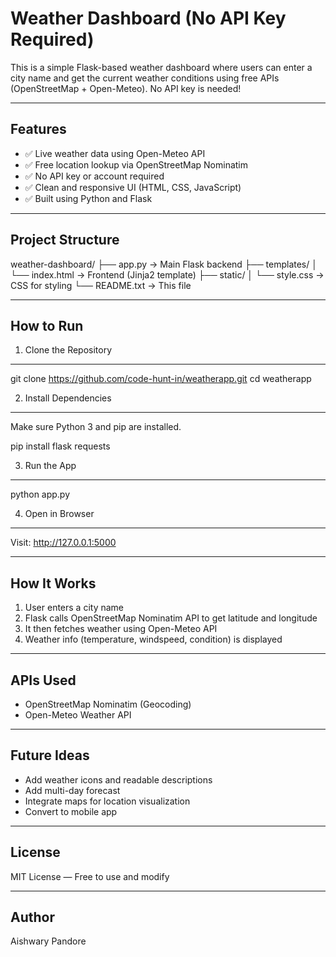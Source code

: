 Weather Dashboard (No API Key Required)
=======================================

This is a simple Flask-based weather dashboard where users can enter a city name and get the current weather conditions using free APIs (OpenStreetMap + Open-Meteo). No API key is needed!

---------------------------------------
Features
---------------------------------------
- ✅ Live weather data using Open-Meteo API
- ✅ Free location lookup via OpenStreetMap Nominatim
- ✅ No API key or account required
- ✅ Clean and responsive UI (HTML, CSS, JavaScript)
- ✅ Built using Python and Flask

---------------------------------------
Project Structure
---------------------------------------

weather-dashboard/
├── app.py                -> Main Flask backend
├── templates/
│   └── index.html        -> Frontend (Jinja2 template)
├── static/
│   └── style.css         -> CSS for styling
└── README.txt            -> This file

---------------------------------------
How to Run
---------------------------------------

1. Clone the Repository
-----------------------
git clone https://github.com/code-hunt-in/weatherapp.git
cd weatherapp

2. Install Dependencies
-----------------------
Make sure Python 3 and pip are installed.

pip install flask requests

3. Run the App
--------------
python app.py

4. Open in Browser
------------------
Visit: http://127.0.0.1:5000

---------------------------------------
How It Works
---------------------------------------

1. User enters a city name
2. Flask calls OpenStreetMap Nominatim API to get latitude and longitude
3. It then fetches weather using Open-Meteo API
4. Weather info (temperature, windspeed, condition) is displayed

---------------------------------------
APIs Used
---------------------------------------
- OpenStreetMap Nominatim (Geocoding)
- Open-Meteo Weather API

---------------------------------------
Future Ideas
---------------------------------------
- Add weather icons and readable descriptions
- Add multi-day forecast
- Integrate maps for location visualization
- Convert to mobile app

---------------------------------------
License
---------------------------------------
MIT License — Free to use and modify

---------------------------------------
Author
---------------------------------------
Aishwary Pandore
